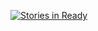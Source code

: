[![Stories in Ready](https://badge.waffle.io/geirsagberg/cogift.svg?label=ready&title=Ready)](http://waffle.io/geirsagberg/cogift)